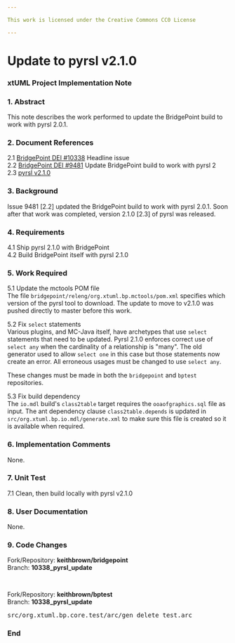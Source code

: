 ```yaml
---

This work is licensed under the Creative Commons CC0 License

---
```


# Update to pyrsl v2.1.0 
### xtUML Project Implementation Note


### 1. Abstract

This note describes the work performed to update the BridgePoint
build to work with pyrsl 2.0.1.  

### 2. Document References

<a id="2.1"></a>2.1 [BridgePoint DEI #10338](https://support.onefact.net/issues/10338) Headline issue  
<a id="2.2"></a>2.2 [BridgePoint DEI #9481](https://support.onefact.net/issues/9481) Update BridgePoint build to work with pyrsl 2  
<a id="2.3"></a>2.3 [pyrsl v2.1.0](https://github.com/xtuml/pyrsl/releases/tag/v2.1.0)   

### 3. Background

Issue 9481 [2.2] updated the BridgePoint build to work with pyrsl 2.0.1.  Soon
after that work was completed, version 2.1.0 [2.3] of pyrsl was released.

### 4. Requirements

4.1 Ship pyrsl 2.1.0 with BridgePoint  
4.2 Build BridgePoint itself with pyrsl 2.1.0    

### 5. Work Required

5.1 Update the mctools POM file    
The file `bridgepoint/releng/org.xtuml.bp.mctools/pom.xml` specifies which
version of the pyrsl tool to download.  The update to move to v2.1.0 was
pushed directly to master before this work.  

5.2 Fix `select` statements  
Various plugins, and MC-Java itself, have archetypes that use `select` 
statements that need to be updated.  Pyrsl 2.1.0 enforces correct use of `select any` when
the cardinality of a relationship is "many".  The old generator used to allow `select one`
in this case but those statements now create an error.  All erroneous usages must be
changed to use `select any`.  

These changes must be made in both the `bridgepoint` and `bptest` repositories.    

5.3 Fix build dependency  
The `io.mdl` build's `class2table` target requires the `ooaofgraphics.sql` file as 
input.  The ant dependency clause `class2table.depends` is updated in 
`src/org.xtuml.bp.io.mdl/generate.xml` to make sure this file is created so it is available
when required.   

### 6. Implementation Comments

None.  

### 7. Unit Test

7.1  Clean, then build locally with pyrsl v2.1.0   

### 8. User Documentation

None.  

### 9. Code Changes

Fork/Repository: __keithbrown/bridgepoint__  
Branch: __10338_pyrsl_update__   

<pre>

</pre>

Fork/Repository: __keithbrown/bptest__  
Branch: __10338_pyrsl_update__   

<pre>
src/org.xtuml.bp.core.test/arc/gen_delete_test.arc
</pre>

### End

